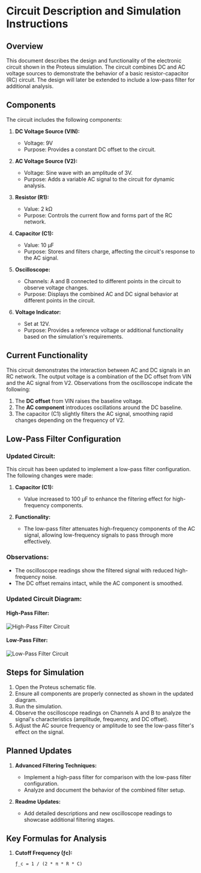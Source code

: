 # Circuit Description and Simulation Instructions

## Overview
This document describes the design and functionality of the electronic circuit shown in the Proteus simulation. The circuit combines DC and AC voltage sources to demonstrate the behavior of a basic resistor-capacitor (RC) circuit. The design will later be extended to include a low-pass filter for additional analysis.

## Components
The circuit includes the following components:

1. **DC Voltage Source (VIN):**
   - Voltage: 9V
   - Purpose: Provides a constant DC offset to the circuit.

2. **AC Voltage Source (V2):**
   - Voltage: Sine wave with an amplitude of 3V.
   - Purpose: Adds a variable AC signal to the circuit for dynamic analysis.

3. **Resistor (R1):**
   - Value: 2 kΩ
   - Purpose: Controls the current flow and forms part of the RC network.

4. **Capacitor (C1):**
   - Value: 10 µF
   - Purpose: Stores and filters charge, affecting the circuit's response to the AC signal.

5. **Oscilloscope:**
   - Channels: A and B connected to different points in the circuit to observe voltage changes.
   - Purpose: Displays the combined AC and DC signal behavior at different points in the circuit.

6. **Voltage Indicator:**
   - Set at 12V.
   - Purpose: Provides a reference voltage or additional functionality based on the simulation's requirements.

## Current Functionality
This circuit demonstrates the interaction between AC and DC signals in an RC network. The output voltage is a combination of the DC offset from VIN and the AC signal from V2. Observations from the oscilloscope indicate the following:

1. The **DC offset** from VIN raises the baseline voltage.
2. The **AC component** introduces oscillations around the DC baseline.
3. The capacitor (C1) slightly filters the AC signal, smoothing rapid changes depending on the frequency of V2.

## Low-Pass Filter Configuration
### Updated Circuit:
This circuit has been updated to implement a low-pass filter configuration. The following changes were made:

1. **Capacitor (C1):**
   - Value increased to 100 µF to enhance the filtering effect for high-frequency components.

2. **Functionality:**
   - The low-pass filter attenuates high-frequency components of the AC signal, allowing low-frequency signals to pass through more effectively.

### Observations:
- The oscilloscope readings show the filtered signal with reduced high-frequency noise.
- The DC offset remains intact, while the AC component is smoothed.

### Updated Circuit Diagram:
#### High-Pass Filter:
![High-Pass Filter Circuit](file-H4St4HoKSFMhgVS2yQHukH)

#### Low-Pass Filter:
![Low-Pass Filter Circuit](file-7wn6XrSz9fnUVLGKBfZ3z7)

## Steps for Simulation
1. Open the Proteus schematic file.
2. Ensure all components are properly connected as shown in the updated diagram.
3. Run the simulation.
4. Observe the oscilloscope readings on Channels A and B to analyze the signal's characteristics (amplitude, frequency, and DC offset).
5. Adjust the AC source frequency or amplitude to see the low-pass filter's effect on the signal.

## Planned Updates
1. **Advanced Filtering Techniques:**
   - Implement a high-pass filter for comparison with the low-pass filter configuration.
   - Analyze and document the behavior of the combined filter setup.

2. **Readme Updates:**
   - Add detailed descriptions and new oscilloscope readings to showcase additional filtering stages.

## Key Formulas for Analysis
1. **Cutoff Frequency (ƒc):**
   ```markdown
   ƒ_c = 1 / (2 * π * R * C)
